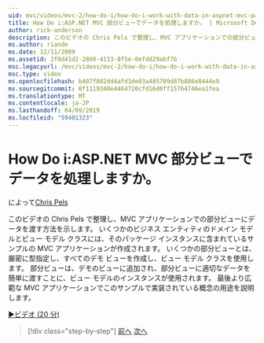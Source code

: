 ```yaml
---
uid: mvc/videos/mvc-2/how-do-i/how-do-i-work-with-data-in-aspnet-mvc-partial-views
title: How Do i:ASP.NET MVC 部分ビューでデータを処理しますか。 | Microsoft Docs
author: rick-anderson
description: このビデオの Chris Pels で整理し、MVC アプリケーションでの部分ビューにデータを渡す方法を示します。 ドメインを含むサンプルの MVC アプリケーションを作成しています.
ms.author: riande
ms.date: 12/11/2009
ms.assetid: 2f0d41d2-2860-4113-8f5e-0efdd29abf7b
msc.legacyurl: /mvc/videos/mvc-2/how-do-i/how-do-i-work-with-data-in-aspnet-mvc-partial-views
msc.type: video
ms.openlocfilehash: b407f802dd4afd1de03a485709d87b886e8444e9
ms.sourcegitcommit: 0f1119340e4464720cfd16d0ff15764746ea1fea
ms.translationtype: MT
ms.contentlocale: ja-JP
ms.lasthandoff: 04/09/2019
ms.locfileid: "59401323"
---
```

# <a name="how-do-i-work-with-data-in-aspnet-mvc-partial-views"></a>How Do i:ASP.NET MVC 部分ビューでデータを処理しますか。

によって[Chris Pels](https://twitter.com/chrispels)

このビデオの Chris Pels で整理し、MVC アプリケーションでの部分ビューにデータを渡す方法を示します。 いくつかのビジネス エンティティのドメイン モデルとビュー モデル クラスには、そのパッケージ インスタンスに含まれているサンプルの MVC アプリケーションが作成されます。 いくつかの部分ビューとは、厳密に型指定し、すべてのデモ ビューを作成し、ビュー モデル クラスを使用します。 部分ビューは、デモのビューに追加され、部分ビューに適切なデータを簡単に渡すことに、ビュー モデルのインスタンスが使用されます。 最後より広範な MVC アプリケーションでこのサンプルで実装されている概念の用途を説明します。

[&#9654;ビデオ (20 分)](https://channel9.msdn.com/Blogs/ASP-NET-Site-Videos/how-do-i-work-with-data-in-aspnet-mvc-partial-views)

> [!div class="step-by-step"]
> [前へ](how-do-i-return-json-formatted-data-for-an-ajax-call-in-an-aspnet-mvc-web-application.md)
> [次へ](how-do-i-implement-view-models-to-manage-data-for-aspnet-mvc-views.md)
